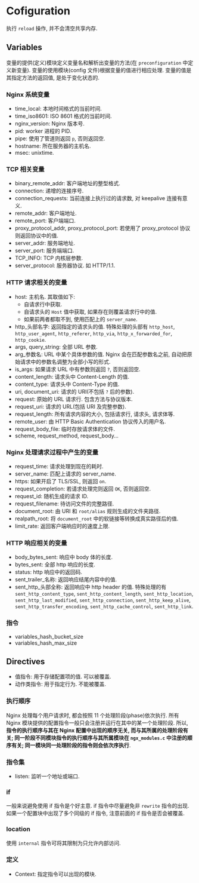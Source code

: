 # Cofiguration

执行 `reload` 操作, 并不会清空共享内存.

## Variables
变量的提供(定义)模块定义变量名和解析出变量的方法(在 `preconfiguration` 中定义新变量).
变量的使用模块(config 文件)根据变量的值进行相应处理. 变量的值是其指定方法的返回值, 是处于变化状态的.

### Nginx 系统变量
* time_local: 本地时间格式的当前时间.
* time_iso8601: ISO 8601 格式的当前时间.
* nginx_version: Nginx 版本号.
* pid: worker 进程的 PID.
* pipe: 使用了管道则返回 `p`, 否则返回空.
* hostname: 所在服务器的主机名.
* msec: unixtime.

### TCP 相关变量
* binary_remote_addr: 客户端地址的整型格式.
* connection: 递增的连接序号.
* connection_requests: 当前连接上执行过的请求数, 对 keepalive 连接有意义.
* remote_addr: 客户端地址.
* remote_port: 客户端端口.
* proxy_protocol_addr, proxy_protocol_port: 若使用了 proxy_protocol 协议则返回协议中的值.
* server_addr: 服务端地址.
* server_port: 服务端端口.
* TCP_INFO: TCP 内核层参数.
* server_protocol: 服务器协议. 如 HTTP/1.1.

### HTTP 请求相关的变量
* host: 主机名. 其取值如下:
    * 自请求行中获取.
    * 自请求头的 `Host` 值中获取, 如果存在则覆盖请求行中的值.
    * 如果前两者都取不到, 使用匹配上的 `server_name`.
* http_头部名字: 返回指定的请求头的值. 特殊处理的头部有 `http_host`, `http_user_agent`, `http_referer`, `http_via`, `http_x_forwarded_for`, `http_cookie`. 
* args, query_string: 全部 URL 参数.
* arg_参数名: URL 中某个具体参数的值. Nginx 会在匹配参数名之前, 自动把原始请求中的参数名调整为全部小写的形式.
* is_args: 如果请求 URL 中有参数则返回 `?`, 否则返回空.
* content_length: 请求头中 Content-Length 的值.
* content_type: 请求头中 Content-Type 的值.
* uri, document_uri: 请求的 URI(不包括 `?` 后的参数).
* request: 原始的 URL 请求行. 包含方法与协议版本.
* request_uri: 请求的 URL(包括 URI 及完整参数).
* request_length: 所有请求内容的大小, 包括请求行, 请求头, 请求体等.
* remote_user: 由 HTTP Basic Authentication 协议传入的用户名.
* request_body_file: 临时存放请求体的文件.
* scheme, request_method, request_body...

### Nginx 处理请求过程中产生的变量
* request_time: 请求处理到现在的耗时.
* server_name: 匹配上请求的 server_name.
* https: 如果开启了 TLS/SSL, 则返回 `on`.
* request_completion: 若请求处理完则返回 `OK`, 否则返回空.
* request_id: 随机生成的请求 ID.
* request_filename: 待访问文件的完整路径.
* document_root: 由 URI 和 `root/alias` 规则生成的文件夹路径.
* realpath_root: 将 `document_root` 中的软链接等转换成真实路径后的值.
* limit_rate: 返回客户端响应时的速度上限.


### HTTP 响应相关的变量
* body_bytes_sent: 响应中 body 体的长度.
* bytes_sent: 全部 http 响应的长度.
* status: http 响应中的返回码.
* sent_trailer_名称: 返回响应结尾内容中的值.
* sent_http_头部全称: 返回响应中 http header 的值. 特殊处理的有 `sent_http_content_type`, `sent_http_content_length`, `sent_http_location`, `sent_http_last_modified`, `sent_http_connection`, `sent_http_keep_alive`, `sent_http_transfer_encoding`, `sent_http_cache_control`, `sent_http_link`.

### 指令
* variables_hash_bucket_size
* variables_hash_max_size


## Directives
* 值指令: 用于存储配置项的值. 可以被覆盖.
* 动作类指令: 用于指定行为. 不能被覆盖.

### 执行顺序 
Nginx 处理每个用户请求时, 都会按照 11 个处理阶段(phase)依次执行. 所有 Nginx 模块提供的配置指令一般只会注册并运行在其中的某一个处理阶段. 所以, **指令的执行顺序与其在 Nginx 配置中出现的顺序无关, 而与其所属的处理阶段有关; 同一阶段不同模块指令的执行顺序与其所属模块在 `ngx_modules.c` 中注册的顺序有关; 同一模块同一处理阶段的指令则会依次序执行**.

### 指令集
* listen: 监听一个地址或端口.

### if
一般来说避免使用 if 指令是个好主意.
if 指令中尽量避免非 `rewrite` 指令的出现.
如果一个配置块中出现了多个同级的 if 指令, 注意前面的 if 指令是否会被覆盖.

### location
使用 `internal` 指令可将其限制为只允许内部访问.

### 定义
* Context: 指定指令可以出现的模块.

